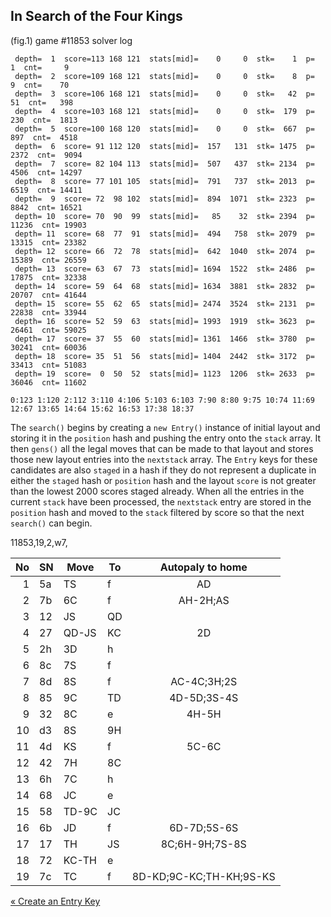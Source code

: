 ## In Search of the Four Kings

(fig.1) game #11853 solver log

```
 depth=  1  score=113 168 121  stats[mid]=    0     0  stk=    1  p=     1  cnt=     9
 depth=  2  score=109 168 121  stats[mid]=    0     0  stk=    8  p=     9  cnt=    70
 depth=  3  score=106 168 121  stats[mid]=    0     0  stk=   42  p=    51  cnt=   398
 depth=  4  score=103 168 121  stats[mid]=    0     0  stk=  179  p=   230  cnt=  1813
 depth=  5  score=100 168 120  stats[mid]=    0     0  stk=  667  p=   897  cnt=  4518
 depth=  6  score= 91 112 120  stats[mid]=  157   131  stk= 1475  p=  2372  cnt=  9094
 depth=  7  score= 82 104 113  stats[mid]=  507   437  stk= 2134  p=  4506  cnt= 14297
 depth=  8  score= 77 101 105  stats[mid]=  791   737  stk= 2013  p=  6519  cnt= 14411
 depth=  9  score= 72  98 102  stats[mid]=  894  1071  stk= 2323  p=  8842  cnt= 16521
 depth= 10  score= 70  90  99  stats[mid]=   85    32  stk= 2394  p= 11236  cnt= 19903
 depth= 11  score= 68  77  91  stats[mid]=  494   758  stk= 2079  p= 13315  cnt= 23382
 depth= 12  score= 66  72  78  stats[mid]=  642  1040  stk= 2074  p= 15389  cnt= 26559
 depth= 13  score= 63  67  73  stats[mid]= 1694  1522  stk= 2486  p= 17875  cnt= 32338
 depth= 14  score= 59  64  68  stats[mid]= 1634  3881  stk= 2832  p= 20707  cnt= 41644
 depth= 15  score= 55  62  65  stats[mid]= 2474  3524  stk= 2131  p= 22838  cnt= 33944
 depth= 16  score= 52  59  63  stats[mid]= 1993  1919  stk= 3623  p= 26461  cnt= 59025
 depth= 17  score= 37  55  60  stats[mid]= 1361  1466  stk= 3780  p= 30241  cnt= 60036
 depth= 18  score= 35  51  56  stats[mid]= 1404  2442  stk= 3172  p= 33413  cnt= 51083
 depth= 19  score=  0  50  52  stats[mid]= 1123  1206  stk= 2633  p= 36046  cnt= 11602

0:123 1:120 2:112 3:110 4:106 5:103 6:103 7:90 8:80 9:75 10:74 11:69 12:67 13:65 14:64 15:62 16:53 17:38 18:37
```

The `search()` begins by creating a `new Entry()` instance of initial layout and storing it in the `position` hash and pushing the entry onto the `stack` array. It then `gens()` all the legal moves that can be made to that layout and stores those new layout entries into the `nextstack` array. The `Entry` keys for these candidates are also `staged` in a hash if they do not represent a duplicate in either the `staged` hash or `position` hash and the layout `score` is not greater than the lowest 2000 scores staged already. When all the entries in the current `stack` have been processed, the `nextstack` entry are stored in the `position` hash and moved to the `stack` filtered by score so that the next `search()` can begin.


11853,19,2,w7,

No | SN | Move | To | Autopaly to home
---:| --- | --- | --- |:---: 
 1|5a|TS|f|AD
 2|7b|6C|f|AH-2H;AS
 3|12|JS|QD|
 4|27|QD-JS|KC|2D
 5|2h|3D|h|
 6|8c|7S|f|
 7|8d|8S|f|AC-4C;3H;2S
 8|85|9C|TD|4D-5D;3S-4S
 9|32|8C|e|4H-5H
10|d3|8S|9H|
11|4d|KS|f|5C-6C
12|42|7H|8C|
13|6h|7C|h|
14|68|JC|e|
15|58|TD-9C|JC|
16|6b|JD|f|6D-7D;5S-6S
17|17|TH|JS|8C;6H-9H;7S-8S
18|72|KC-TH|e|
19|7c|TC|f|8D-KD;9C-KC;TH-KH;9S-KS


[« Create an Entry Key](entry.md)
